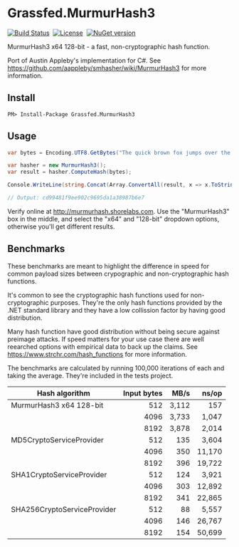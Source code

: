 # Grassfed.MurmurHash3

[![Build Status](https://travis-ci.org/judwhite/Grassfed.MurmurHash3.svg?branch=master)](https://travis-ci.org/judwhite/Grassfed.MurmurHash3)&nbsp;&nbsp;[![License](http://img.shields.io/:license-mit-blue.svg)](http://doge.mit-license.org)&nbsp;&nbsp;[![NuGet version](https://badge.fury.io/nu/grassfed.murmurhash3.svg)](https://www.nuget.org/packages/grassfed.murmurhash3)

MurmurHash3 x64 128-bit - a fast, non-cryptographic hash function.

Port of Austin Appleby's implementation for C#. See https://github.com/aappleby/smhasher/wiki/MurmurHash3 for more information.

## Install

`PM> Install-Package Grassfed.MurmurHash3`

## Usage

```c#
var bytes = Encoding.UTF8.GetBytes("The quick brown fox jumps over the lazy dog.");

var hasher = new MurmurHash3();
var result = hasher.ComputeHash(bytes);

Console.WriteLine(string.Concat(Array.ConvertAll(result, x => x.ToString("x2")));

// Output: cd99481f9ee902c9695da1a38987b6e7
```

Verify online at http://murmurhash.shorelabs.com. Use the "MurmurHash3" box in the middle, and select the "x64" and "128-bit" dropdown options, otherwise you'll get different results.

## Benchmarks

These benchmarks are meant to highlight the difference in speed for common payload sizes between crypographic and non-cryptographic hash functions.

It's common to see the cryptographic hash functions used for non-cryptographic purposes. They're the only hash functions provided by the .NET standard library and they have a low collission factor by having good distribution.

Many hash function have good distribution without being secure against preimage attacks. If speed matters for your use case there are well reearched options with empirical data to back up the claims. See https://www.strchr.com/hash_functions for more information.

The benchmarks are calculated by running 100,000 iterations of each and taking the average. They're included in the tests project.

Hash algorithm              | Input bytes | MB/s   | ns/op
----------------------------|-----------: |------: |------: 
MurmurHash3 x64 128-bit     | 512         | 3,112  | 157
&nbsp;                      | 4096        | 3,733  | 1,047
&nbsp;                      | 8192        | 3,878  | 2,014
MD5CryptoServiceProvider    | 512         |   135  | 3,604
&nbsp;                      | 4096        |   350  | 11,170
&nbsp;                      | 8192        |   396  | 19,722
SHA1CryptoServiceProvider   | 512         |   124  | 3,921
&nbsp;                      | 4096        |   303  | 12,892
&nbsp;                      | 8192        |   341  | 22,865
SHA256CryptoServiceProvider | 512         |    88  | 5,557
&nbsp;                      | 4096        |   146  | 26,767
&nbsp;                      | 8192        |   154  | 50,699
